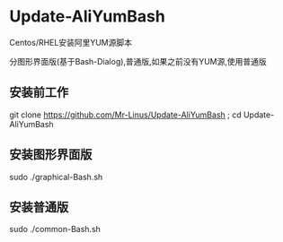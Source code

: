 # Update-AliYumBash
Centos/RHEL安装阿里YUM源脚本

分图形界面版(基于Bash-Dialog),普通版,如果之前没有YUM源,使用普通版
## 安装前工作 ##
  git clone https://github.com/Mr-Linus/Update-AliYumBash  ; cd Update-AliYumBash
## 安装图形界面版 ##
  sudo ./graphical-Bash.sh
## 安装普通版 ## 
  sudo ./common-Bash.sh
